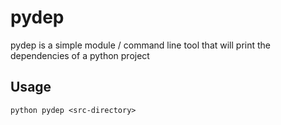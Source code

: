 pydep
=====

pydep is a simple module / command line tool that will print the dependencies of a python project

Usage
-----

```
python pydep <src-directory>
```
